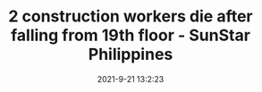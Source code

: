---
"title": "2 construction workers die after falling from 19th floor - SunStar Philippines"
"date": "2021-9-21 13:2:23"
"feed_name": "GOOGLENEWSCONSTRUCTION"
"feed_website": "https://news.google.com/search?q=construction%2Bincident&hl=en-US&gl=US&ceid=US:en"
"feed_rss": "https://news.google.com/rss/search?q=construction%2Bincident&hl=en-US&gl=US&ceid=US:en"
"link": "https://www.sunstar.com.ph/article/1907983/Cebu/Local-News/2-construction-workers-die-after-falling-from-19th-floor"
"source": "{'href': 'https://www.sunstar.com.ph', 'title': 'SunStar Philippines'}"
"file": "_posts/2021-1-1-f655bee57adc707984c237109ae51935452e4732.md"
"accident": "1"
"drilling": "1"
"dead": "2"
"injured": "0"
"arrested": "0"
"where": "construction site"
"place": "unknown place"
---
